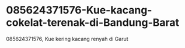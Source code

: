 # 085624371576-Kue-kacang-cokelat-terenak-di-Bandung-Barat
085624371576, Kue kering kacang renyah di Garut
